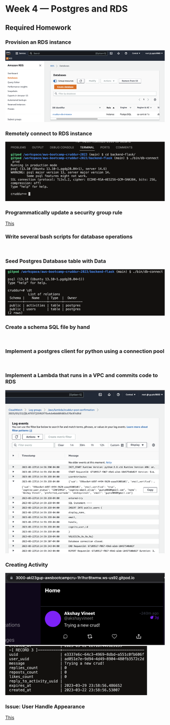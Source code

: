 # Week 4 — Postgres and RDS

## Required Homework
### Provision an RDS instance
![](assets/Week4-RDS-Instance.png)
### Remotely connect to RDS instance
![](assets/Week4-Prod-DB-Connect.png)
### Programmatically update a security group rule
[This](https://github.com/aki23gup/aws-bootcamp-cruddur-2023/commit/8c4f080720e3dda3d4d5d8f77f4f8f28c0dbf61c)
### Write several bash scripts for database operations
![]()
### Seed Postgres Database table with Data
![](assets/Week4-DB-Schema.png)
### Create a schema SQL file by hand
![]()
### Implement a postgres client for python using a connection pool
![]()
### Implement a Lambda that runs in a VPC and commits code to RDS
![](assets/Week4-Post-Confirmation.png)
### Creating Activity
![](assets/Week4-CrudPost.png)
![](assets/Week4-Crud-DB-Check.png)
### Issue: User Handle Appearance
[This](https://github.com/aki23gup/aws-bootcamp-cruddur-2023/commit/83c74ac356edb1ea0706f8e891a646503d6b20f1)
